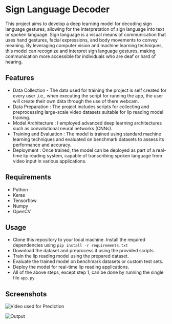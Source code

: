 
# Sign Language Decoder

This project aims to develop a deep learning model for decoding sign language gestures, allowing for the interpretation of sign language into text or spoken language. Sign language is a visual means of communication that uses hand gestures, facial expressions, and body movements to convey meaning. By leveraging computer vision and machine learning techniques, this model can recognize and interpret sign language gestures, making communication more accessible for individuals who are deaf or hard of hearing.


## Features

- Data Collection - The data used for training the project is self created for every user ,i.e., when executing the script for running the app, the user will create their own data through the use of there webcam.
- Data Preparation : The project includes scripts for collecting and preprocessing large-scale video datasets suitable for lip reading model training.
- Model Architecture : I employed advanced deep learning architectures such as convolutional neural networks (CNNs).
- Training and Evaluation : The model is trained using standard machine learning techniques and evaluated on benchmark datasets to assess its performance and accuracy.
- Deployment : Once trained, the model can be deployed as part of a real-time lip reading system, capable of transcribing spoken language from video input in various applications.


## Requirements

- Python
- Keras
- Tensorflow
- Numpy
- OpenCV

## Usage

- Clone this repository to your local machine. Install the required dependencies using ```pip install -r requirements.txt```
- Download the dataset and preprocess it using the provided scripts.
- Train the lip reading model using the prepared dataset.
- Evaluate the trained model on benchmark datasets or custom test sets.
- Deploy the model for real-time lip reading applications.
- All of the above steps, except step 1, can be done by running the single file ```app.py```
## Screenshots

![Video used for Prediction](https://drive.google.com/file/d/1FjgYKJEZUxG1ClmtOLg5b6xCuVx5mpQt/view?usp=drive_link)

![Output](https://drive.google.com/file/d/1otKOEqF46lGDkhD_wT8gOmV-iy6mZa29/view?usp=drive_link)


